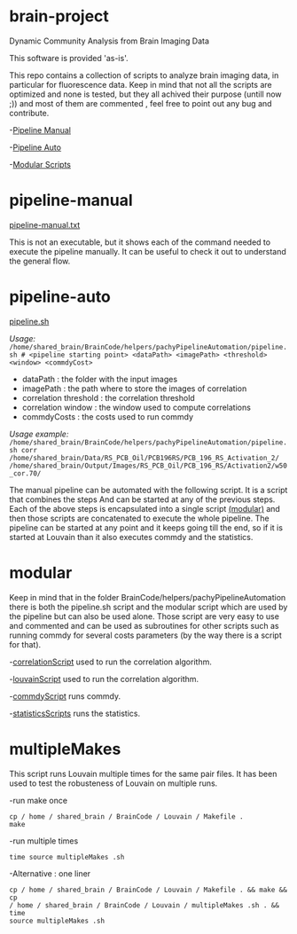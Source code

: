 # brain-project
Dynamic Community Analysis from Brain Imaging Data

This software is provided 'as-is'.

This repo contains a collection of scripts to analyze brain imaging data, in particular for fluorescence data.
Keep in mind that not all the scripts are optimized and none is tested, but they all achived their purpose (untill now ;)) and most of them are commented , feel free to point out any bug and contribute.

-[Pipeline Manual](#pipeline-manual) 

-[Pipeline Auto](#pipeline-auto) 

-[Modular Scripts](#modular) 


# pipeline-manual

[pipeline-manual.txt](pipeline-manual.txt) 

This is not an executable, but it shows each of the command needed to execute the pipeline manually. It can be useful to check it out
to understand the general flow.


# pipeline-auto
[pipeline.sh](pipeline.sh)

*Usage:*``` /home/shared_brain/BrainCode/helpers/pachyPipelineAutomation/pipeline.sh # <pipeline starting point> <dataPath> <imagePath> <threshold> <window> <commdyCost>```
- dataPath : the folder with the input images
- imagePath : the path where to store the images of correlation
- correlation threshold : the correlation threshold
- correlation window : the window used to compute correlations
- commdyCosts : the costs used to run commdy

*Usage example:*``` /home/shared_brain/BrainCode/helpers/pachyPipelineAutomation/pipeline.sh corr /home/shared_brain/Data/RS_PCB_Oil/PCB196RS/PCB_196_RS_Activation_2/ /home/shared_brain/Output/Images/RS_PCB_Oil/PCB_196_RS/Activation2/w50_cor.70/```

The manual pipeline can be automated with the following script.
It is a script that combines the steps And can be started at any of the previous steps. Each of the above
steps is encapsulated into a single script [(modular)](#modular) and then those scripts are concatenated to execute the whole pipeline.
The pipeline can be started at any point and it keeps going till the end, so if it is started at Louvain 
than it also executes commdy and the statistics.

# modular
Keep in mind that in the folder BrainCode/helpers/pachyPipelineAutomation there is both the pipeline.sh
script and the modular script which are used by the pipeline but can also be used alone. Those script are very
easy to use and commented and can be used as subroutines for other scripts such as running commdy for several
costs parameters (by the way there is a script for that).

-[correlationScript](/pachyPipelineAutomation/correlationScript.sh) used to run the correlation algorithm.

-[louvainScript](/pachyPipelineAutomation/louvainScript.sh) used to run the correlation algorithm.

-[commdyScript](/pachyPipelineAutomation/commdyScript.sh) runs commdy.

-[statisticsScripts](/pachyPipelineAutomation/statisticsScript.sh) runs the statistics.

# multipleMakes
This script runs Louvain multiple times for the same pair files. It has been used to test the
robusteness of Louvain on multiple runs.

-run make once
```
cp / home / shared_brain / BrainCode / Louvain / Makefile . 
make
```

-run multiple times
```cp / home / shared_brain / BrainCode / Louvain / multipleMakes .sh .
time source multipleMakes .sh
```

-Alternative : one liner
```
cp / home / shared_brain / BrainCode / Louvain / Makefile . && make && cp
/ home / shared_brain / BrainCode / Louvain / multipleMakes .sh . && time
source multipleMakes .sh
```
